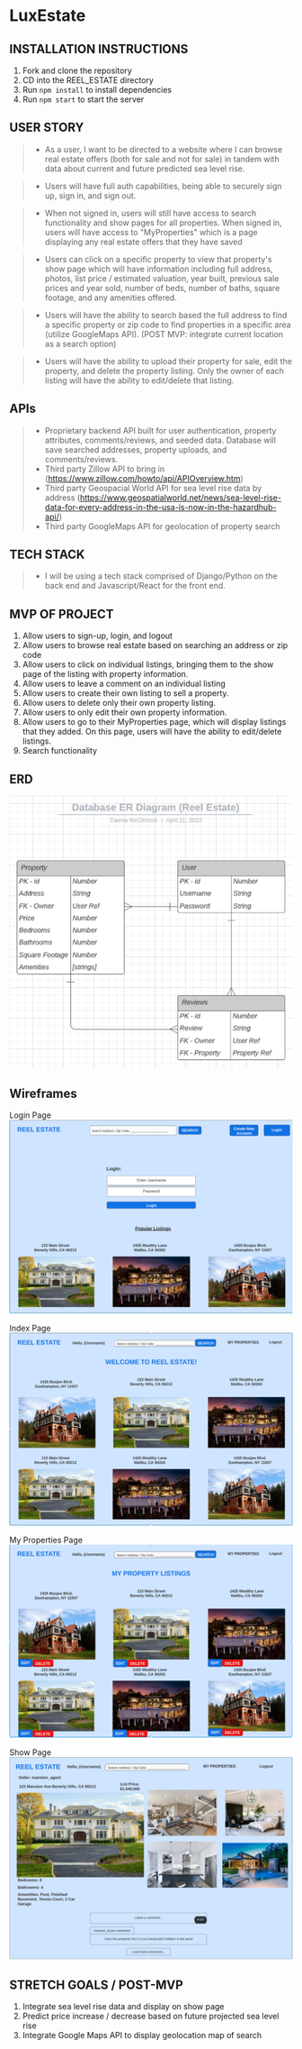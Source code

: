 # LuxEstate

## INSTALLATION INSTRUCTIONS
1. Fork and clone the repository
2. CD into the REEL_ESTATE directory
3. Run ```npm install``` to install dependencies
4. Run ```npm start``` to start the server

## USER STORY
>* As a user, I want to be directed to a website where I can browse real estate offers (both for sale and not for sale) in tandem with data about current and future predicted sea level rise.

>* Users will have full auth capabilities, being able to securely sign up, sign in, and sign out.

>* When not signed in, users will still have access to search functionality and show pages for all properties. When signed in, users will have access to "MyProperties" which is a page displaying any real estate offers that they have saved 

>* Users can click on a specific property to view that property's show page which will have information including full address, photos, list price / estimated valuation, year built, previous sale prices and year sold, number of beds, number of baths, square footage, and any amenities offered.

>* Users will have the ability to search based the full address to find a specific property or zip code to find properties in a specific area (utilize GoogleMaps API). (POST MVP: integrate current location as a search option)

>* Users will have the ability to upload their property for sale, edit the property, and delete the property listing. Only the owner of each listing will have the ability to edit/delete that listing.

## APIs
>* Proprietary backend API built for user authentication, property attributes, comments/reviews, and seeded data. Database will save searched addresses, property uploads, and comments/reviews.
>* Third party Zillow API to bring in (https://www.zillow.com/howto/api/APIOverview.htm)
>* Third party Geospacial World API for sea level rise data by address (https://www.geospatialworld.net/news/sea-level-rise-data-for-every-address-in-the-usa-is-now-in-the-hazardhub-api/)
>* Third party GoogleMaps API for geolocation of property search

## TECH STACK
>* I will be using a tech stack comprised of Django/Python on the back end and Javascript/React for the front end.

## MVP OF PROJECT
1. Allow users to sign-up, login, and logout
2. Allow users to browse real estate based on searching an address or zip code
3. Allow users to click on individual listings, bringing them to the show page of the listing with property information.
4. Allow users to leave a comment on an individual listing
5. Allow users to create their own listing to sell a property.
6. Allow users to delete only their own property listing.
7. Allow users to only edit their own property information.
8. Allow users to go to their MyProperties page, which will display listings that they added. On this page, users will have the ability to edit/delete listings.
9. Search functionality

## ERD
![ERD](ERD/ERD.png?raw=true "ERD")

## Wireframes
Login Page
![Login Page](ERD/Wireframes/Login_Page.png?raw=true "Index Page")

Index Page
![Index Page](ERD/Wireframes/Index_Page.png?raw=true "Index Page")

My Properties Page
![My Properties Page](ERD/Wireframes/My_Properties.png?raw=true "My Properties Page")

Show Page
![Show Page](ERD/Wireframes/Show_Page.png?raw=true "Show Page")

## STRETCH GOALS / POST-MVP
1. Integrate sea level rise data and display on show page
2. Predict price increase / decrease based on future projected sea level rise
3. Integrate Google Maps API to display geolocation map of search